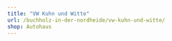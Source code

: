 ```yaml
---
title: "VW Kuhn und Witte"
url: /buchholz-in-der-nordheide/vw-kuhn-und-witte/
shop: Autohaus
---
```

